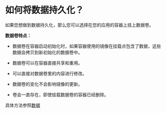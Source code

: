 # 如何将数据持久化？

如果您想做到数据持久化，那么您可以选择在您的应用的容器上挂上数据卷。

**数据卷特点：**

* 数据卷在容器启动初始化时，如果容器使用的镜像在挂载点包含了数据，这些数据会拷贝到新初始化的数据卷中。

* 数据卷可以在容器直接共享和重用。

* 可以直接对数据卷里的内容进行修改。

* 数据卷的变化不会影响镜像的更新。

* 卷会一直存在，即使挂载数据卷的容器已经删除。

具体方法参照[数据](/shu-ju.md)



